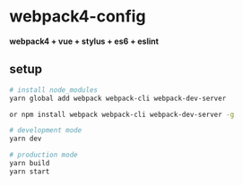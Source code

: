 # webpack4-config

**webpack4 + vue + stylus + es6 + eslint**

## setup

```bash
# install node_modules
yarn global add webpack webpack-cli webpack-dev-server

or npm install webpack webpack-cli webpack-dev-server -g

# development mode
yarn dev

# production mode
yarn build
yarn start
```
